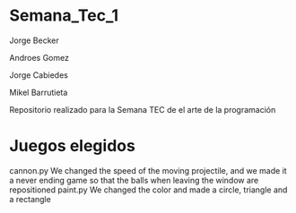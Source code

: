 # Semana_Tec_1

Jorge Becker

Androes Gomez

Jorge Cabiedes

Mikel Barrutieta


Repositorio realizado para la Semana TEC de el arte de la programación
# Juegos elegidos 
cannon.py 
We changed the speed of the moving projectile, and we made it a never ending game so that the balls when leaving the window are repositioned
paint.py 
We changed the color and made a circle, triangle and a rectangle
